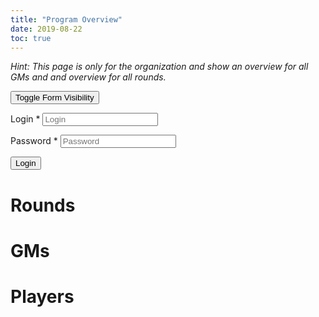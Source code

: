 ```yaml
---
title: "Program Overview"
date: 2019-08-22
toc: true
---
```


_Hint: This page is only for the organization and show an overview for all GMs and and overview for all rounds._

<div><input id="apollon-hide-button" class="c-btn" type="submit" value="Toggle Form Visibility"></div>
<div class="c-form" id="apollon-login-form">
<form action="#">
<div>
    <p class="c-form--item c-form-field--text">
        <label for="login">Login *</label>
        <input name="login" id="login" type="text" placeholder="Login" required />
    </p>
    <p class="c-form--item c-form-field--text">
        <label for="password">Password *</label>
        <input name="password" id="password" type="password" placeholder="Password" required />
    </p>
    <input id="apollon-login-button" class="c-btn" type="submit" value="Login">
</div>
</form>
</div>

# Rounds

<div id="apollon-rounds-overview"></div>

# GMs

<div id="apollon-gms-overview"></div>

# Players

<div id="apollon-players-overview"></div>





<script src="https://api.gildedernacht.ch/olymp.js"></script>

<script src="/scripts/apollon-model.js"></script>
<script>
    'use strict';

    async function main(event) {
        event.preventDefault();
        const loginForm = document.getElementById('apollon-login-form');
        const username = loginForm.querySelector('#login');
        const password = loginForm.querySelector('#password');

        const apollon = new ApollonModel({
            server: 'https://api.gildedernacht.ch',
            username: username.value,
            password: password.value
        });

        username.value = "";
        password.value = "";


        const games = apollon.getGames();
        const rounds = apollon.getRounds();
        const registrations = await apollon.getRegistrations();

        /*
        TODO

        showRoundsOverview & showGmsOverview are written a bit ugly and just create a HTML.
        For a proof of concepts this is enough. If this functionality is further used, some kind
        of a template should be used.
        */

        function showRoundsOverview() {
            const roundsOverviewNode = document.getElementById('apollon-rounds-overview');
            const fragment = document.createDocumentFragment();

            let html = '';
            Object.keys(rounds).forEach(roundId => {
                const round = rounds[roundId];
                const game = games[round.gameId];
                html += '<h2>' + game.name + ' - ' + game.gm + '</h2>';
                html += '<h6>' + round.day + ', from ' + round.from + ' to ' + round.to + ' / Max players: ' + (game.playersMax + RESERVE_SEAT) + '</h6>';

                html += '<ol>';
                registrations.forEach(registration => {
                    registration.publicBody.rounds.forEach(registrationRoundId => {
                        if (registrationRoundId === roundId) {
                            const name =
                                `${registration.privateBody.name} - ${registration.privateBody.email}`;
                            html += '<li>' + name + '</li>';
                        }
                    });
                });
                html += '</ol>';
            });
            roundsOverviewNode.innerHTML = html;
        }

        function showGmsOverview() {
            const gmsOverviewNode = document.getElementById('apollon-gms-overview');
            const fragment = document.createDocumentFragment();

            const gms = {};
            Object.keys(rounds).forEach(roundId => {
                const round = rounds[roundId];
                const game = games[round.gameId];
                if (!(game.gm in gms)) {
                    gms[game.gm] = [];
                }
                gms[game.gm].push(round);
            });

            let html = '';
            Object.keys(gms).forEach(gm => {
                html += '<h2>' + gm + '</h2>';

                html += '<ol>';
                gms[gm].forEach(round => {
                    html += '<li>' + games[round.gameId].name + ' / ' + round.day + ', from ' + round.from + ' to ' + round.to + '</li>';
                });
                html += '</ol>';
            });
            gmsOverviewNode.innerHTML = html;
        }

        function showPlayersOverview() {
            const playersOverviewNode = document.getElementById('apollon-players-overview');

            let html = '';
            registrations.forEach(registration => {
                html += '<h2>' + registration.privateBody.name + '</h2>';
                html += '<h6>' + registration.privateBody.email + '</h6>';
                html += '<p><em>Comment: ' + registration.privateBody.comment + '</em></p>';

                html += '<ol>';
                registration.publicBody.rounds.forEach(roundId => {
                    const round = rounds[roundId];
                    const game = games[round.gameId];

                    html +='<li>' + games[round.gameId].name + ' / ' + round.day + ', from ' + round.from + ' to ' + round.to + '</li>';
                });
                html += '</ol>';
            });

            playersOverviewNode.innerHTML = html;
        }

        showRoundsOverview();
        showGmsOverview();
        showPlayersOverview();
    }

    function hideForm(event) {
        event.preventDefault();
        const loginForm = document.getElementById('apollon-login-form');

        if (loginForm.style.display == 'none') {
            loginForm.style.display = 'initial';
        } else {
            loginForm.style.display = 'none';
        }
    }

    document.getElementById('apollon-login-button').addEventListener('click', main);
    document.getElementById('apollon-hide-button').addEventListener('click', hideForm);
</script>